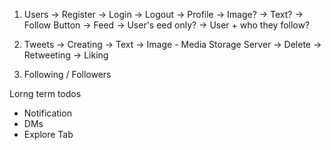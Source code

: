 1. Users
    -> Register
    -> Login
    -> Logout
    -> Profile
        -> Image?
        -> Text?
        -> Follow Button
    -> Feed
        -> User's eed only?
        -> User + who they follow?

2. Tweets
    -> Creating
        -> Text
        -> Image - Media Storage Server
    -> Delete
    -> Retweeting
    -> Liking

3. Following / Followers


Lorng term todos
- Notification
- DMs
- Explore Tab